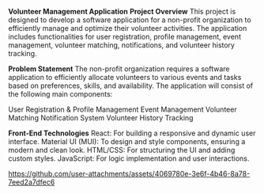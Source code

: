 **Volunteer Management Application**
**Project Overview**
This project is designed to develop a software application for a non-profit organization to efficiently manage and optimize their volunteer activities. The application includes functionalities for user registration, profile management, event management, volunteer matching, notifications, and volunteer history tracking.

**Problem Statement**
The non-profit organization requires a software application to efficiently allocate volunteers to various events and tasks based on preferences, skills, and availability. The application will consist of the following main components:

User Registration & Profile Management
Event Management
Volunteer Matching
Notification System
Volunteer History Tracking

**Front-End Technologies**
React: For building a responsive and dynamic user interface.
Material UI (MUI): To design and style components, ensuring a modern and clean look.
HTML/CSS: For structuring the UI and adding custom styles.
JavaScript: For logic implementation and user interactions.

https://github.com/user-attachments/assets/4069780e-3e6f-4b46-8a78-7eed2a7dfec6

